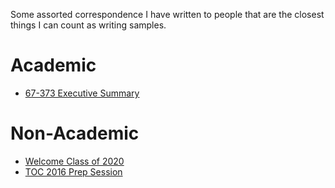 Some assorted correspondence I have written to people that are the closest things I can count as writing samples.

# Academic

- [67-373 Executive Summary](https://github.com/SivanMehta/notes/blob/master/373-Executive-Summary.md)

# Non-Academic
- [Welcome Class of 2020](https://github.com/SivanMehta/notes/blob/master/welcome-freshman-2016.md)
- [TOC 2016 Prep Session](https://github.com/SivanMehta/notes/blob/master/toc-2016.md)